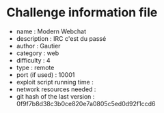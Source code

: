 # Challenge information file

- name : Modern Webchat
- description : IRC c'est du passé
- author : Gautier
- category : web
- difficulty : 4
- type : remote
- port (if used) : 10001
- exploit script running time :
- network resources needed :
- git hash of the last version : 0f9f7b8d38c3b0ce820e7a0805c5ed0d92f1ccd6
